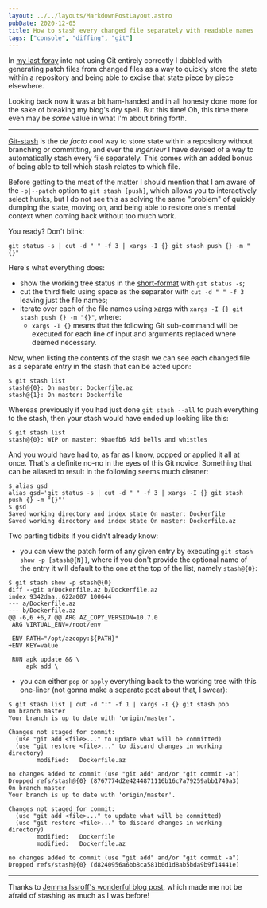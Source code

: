 ```yaml
---
layout: ../../layouts/MarkdownPostLayout.astro
pubDate: 2020-12-05
title: How to stash every changed file separately with readable names
tags: ["console", "diffing", "git"]
---
```

In [my last foray](https://usrme.xyz/tils/a-way-to-quickly-generate-git-patch-files-for-every-changed-file/) into not using Git entirely correctly I dabbled with generating patch files from changed files as a way to quickly store the state within a repository and being able to excise that state piece by piece elsewhere.

Looking back now it was a bit ham-handed and in all honesty done more for the sake of breaking my blog's dry spell. But this time! Oh, this time there even may be _some_ value in what I'm about bring forth.

***

[Git-stash](https://www.git-scm.com/docs/git-stash) is the _de facto_ cool way to store state within a repository without branching or committing, and ever the _ingénieur_ I have devised of a way to automatically stash every file separately. This comes with an added bonus of being able to tell which stash relates to which file.

Before getting to the meat of the matter I should mention that I am aware of the `-p|--patch` option to `git stash [push]`, which allows you to interactively select hunks, but I do not see this as solving the same "problem" of quickly dumping the state, moving on, and being able to restore one's mental context when coming back without too much work.

You ready? Don't blink:

`git status -s | cut -d " " -f 3 | xargs -I {} git stash push {} -m "{}"`

Here's what everything does:

* show the working tree status in the [short-format](https://git-scm.com/docs/git-status#_short_format) with `git status -s`;
* cut the third field using space as the separator with  `cut -d " " -f 3` leaving just the file names;
* iterate over each of the file names using [xargs](https://manpage.me/?q=xargs) with `xargs -I {} git stash push {} -m "{}"`, where:
  * `xargs -I {}` means that the following Git sub-command will be executed for each line of input and arguments replaced where deemed necessary.

Now, when listing the contents of the stash we can see each changed file as a separate entry in the stash that can be acted upon:

```console frame="none"
$ git stash list
stash@{0}: On master: Dockerfile.az
stash@{1}: On master: Dockerfile
```

Whereas previously if you had just done `git stash --all` to push everything to the stash, then your stash would have ended up looking like this:

```console frame="none"
$ git stash list
stash@{0}: WIP on master: 9baefb6 Add bells and whistles
```

And you would have had to, as far as I know, popped or applied it all at once. That's a definite no-no in the eyes of this Git novice. Something that can be aliased to result in the following seems much cleaner:

```console frame="none"
$ alias gsd
alias gsd='git status -s | cut -d " " -f 3 | xargs -I {} git stash push {} -m "{}"'
$ gsd
Saved working directory and index state On master: Dockerfile
Saved working directory and index state On master: Dockerfile.az
```

Two parting tidbits if you didn't already know:

* you can view the patch form of any given entry by executing `git stash show -p [stash@{N}]`, where if you don't provide the optional name of the entry it will default to the one at the top of the list, namely `stash@{0}`:

```console frame="none"
$ git stash show -p stash@{0}
diff --git a/Dockerfile.az b/Dockerfile.az
index 9342daa..622a007 100644
--- a/Dockerfile.az
--- b/Dockerfile.az
@@ -6,6 +6,7 @@ ARG AZ_COPY_VERSION=10.7.0
 ARG VIRTUAL_ENV=/root/env
 
 ENV PATH="/opt/azcopy:${PATH}"
+ENV KEY=value
 
 RUN apk update && \
     apk add \
```

* you can either `pop` or `apply` everything back to the working tree with this one-liner (not gonna make a separate post about that, I swear):

```console frame="none"
$ git stash list | cut -d ":" -f 1 | xargs -I {} git stash pop
On branch master
Your branch is up to date with 'origin/master'.

Changes not staged for commit:
  (use "git add <file>..." to update what will be committed)
  (use "git restore <file>..." to discard changes in working directory)
        modified:   Dockerfile.az

no changes added to commit (use "git add" and/or "git commit -a")
Dropped refs/stash@{0} (8767774d2e4244871116b16c7a79259abb1749a3)
On branch master
Your branch is up to date with 'origin/master'.

Changes not staged for commit:
  (use "git add <file>..." to update what will be committed)
  (use "git restore <file>..." to discard changes in working directory)
        modified:   Dockerfile
        modified:   Dockerfile.az

no changes added to commit (use "git add" and/or "git commit -a")
Dropped refs/stash@{0} (d8240956a6bb8ca581b0d1d8ab5bda9b9f14441e)
```

***

Thanks to [Jemma Issroff's wonderful blog post](https://jemma.dev/blog/git-stash), which made me not be afraid of stashing as much as I was before!
